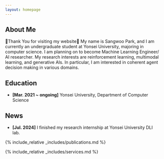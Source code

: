 ```yaml
---
layout: homepage
---
```


## About Me

👏Thank You for visiting my website👏 My name is Sangwoo Park, and I am currently an undergraduate student at Yonsei University, majoring in computer science. I am planning on to become Machine Learning Engineer/ AI researcher. My research interests are reinforcement learning, multimodal learning, and generative AIs. In particular, I am interested in coherent agent decision making in various domains.

## Education

- **[Mar. 2021 ~ ongoing]** Yonsei University, Department of Computer Science

## News
- **[Jul. 2024]** I finished my research internship at Yonsei University DLI lab.

{% include_relative _includes/publications.md %}

{% include_relative _includes/services.md %}
